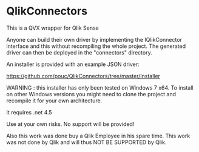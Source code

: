 # QlikConnectors

This is a QVX wrapper for Qlik Sense

Anyone can build their own driver by implementing the IQlikConnector interface and this without recompiling the whole project. The generated driver can then be deployed in the "connectors" directory.

An installer is provided with an example JSON driver:

https://github.com/pouc/QlikConnectors/tree/master/Installer

WARNING : this installer has only been tested on Windows 7 x64. To install on other Windows versions you might need to clone the project and recompile it for your own architecture.

It requires .net 4.5

Use at your own risks. No support will be provided!

Also this work was done buy a Qlik Employee in his spare time. This work was not done by Qlik and will thus NOT BE SUPPORTED by Qlik.
